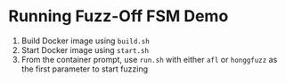 # Running Fuzz-Off FSM Demo

1. Build Docker image using `build.sh`
2. Start Docker image using `start.sh`
3. From the container prompt, use `run.sh` with either `afl` or `honggfuzz` as the first parameter to start fuzzing
